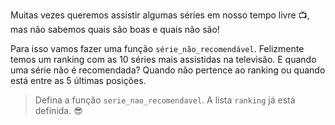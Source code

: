 Muitas vezes queremos assistir algumas séries em nosso tempo livre :tv:, mas não sabemos quais são boas e quais não são!


Para isso vamos fazer uma função `série_não_recomendável`. Felizmente temos um ranking com as 10 séries mais assistidas na televisão. E quando uma série não é recomendada? Quando não pertence ao ranking ou quando está entre as 5 últimas posições.

> Defina a função `serie_nao_recomendavel`. A lista `ranking` já está definida. :sunglasses:
